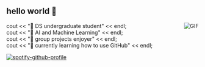 
## hello world 🌱

<img align="right" alt="GIF" src="https://github.com/user-attachments/assets/070b44ad-1418-4fbd-b539-1ff0bdf1d176"/>

cout << "🪷 DS undergraduate student" << endl;  
cout << "🌯 AI and Machine Learning" << endl;  
cout << "🥠 group projects enjoyer" << endl;  
cout << "🥭 currently learning how to use GitHub" << endl;  

[![spotify-github-profile](https://spotify-github-profile.kittinanx.com/api/view?uid=vt3p61jsvm3jhcyxwihcpiydh&cover_image=true&theme=novatorem&show_offline=false&background_color=121212&interchange=true&bar_color=53b14f&bar_color_cover=false)](https://github.com/kittinan/spotify-github-profile)
